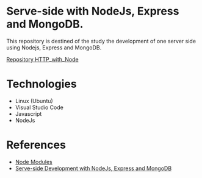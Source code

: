# Serve-side with NodeJs, Express and MongoDB.
This repository is destined of the study the development of one server side using Nodejs, Express and MongoDB.

[Repository HTTP_with_Node](https://github.com/edsondearaujo/HTTP_with_Node)

# Technologies
- Linux (Ubuntu)
- Visual Studio Code
- Javascript
- NodeJs

# References
- [Node Modules](https://nodejs.org/api/modules.html)
- [Serve-side Development with NodeJs, Express and MongoDB](https://www.coursera.org/learn/server-side-nodejs)
